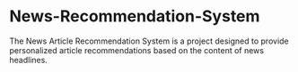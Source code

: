 # News-Recommendation-System
The News Article Recommendation System is a project designed to provide personalized article recommendations based on the content of news headlines.
